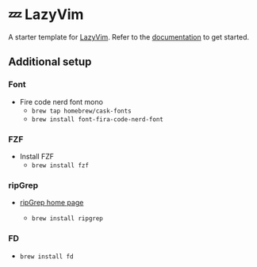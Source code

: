 # 💤 LazyVim

A starter template for [LazyVim](https://github.com/LazyVim/LazyVim).
Refer to the [documentation](https://lazyvim.github.io/installation) to get started.

## Additional setup

### Font

- Fire code nerd font mono
  - `brew tap homebrew/cask-fonts`
  - `brew install font-fira-code-nerd-font`

### FZF

- Install FZF
  - `brew install fzf`

### ripGrep

- [ripGrep home page](https://github.com/BurntSushi/ripgrep)

  - `brew install ripgrep`

### FD

- `brew install fd`
